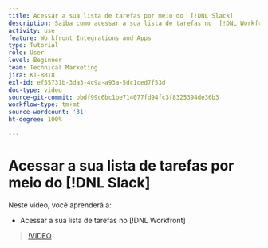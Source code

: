 ```yaml
---
title: Acessar a sua lista de tarefas por meio do  [!DNL Slack]
description: Saiba como acessar a sua lista de tarefas no  [!DNL Workfront]
activity: use
feature: Workfront Integrations and Apps
type: Tutorial
role: User
level: Beginner
team: Technical Marketing
jira: KT-8818
exl-id: ef55731b-3da3-4c9a-a93a-5dc1ced7f53d
doc-type: video
source-git-commit: bbdf99c6bc1be714077fd94fc3f8325394de36b3
workflow-type: tm+mt
source-wordcount: '31'
ht-degree: 100%

---
```


# Acessar a sua lista de tarefas por meio do [!DNL Slack]

Neste vídeo, você aprenderá a:

* Acessar a sua lista de tarefas no [!DNL Workfront]

>[!VIDEO](https://video.tv.adobe.com/v/335118/?quality=12&learn=on&enablevpops=1)
